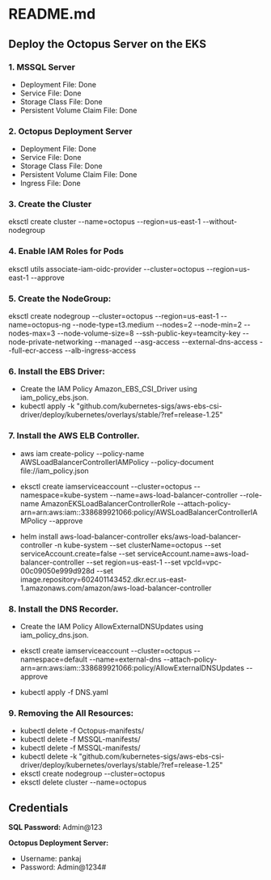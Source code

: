 # README.md

## Deploy the Octopus Server on the EKS

### 1. MSSQL Server
- Deployment File: Done
- Service File: Done
- Storage Class File: Done
- Persistent Volume Claim File: Done

### 2. Octopus Deployment Server
- Deployment File: Done
- Service File: Done
- Storage Class File: Done
- Persistent Volume Claim File: Done
- Ingress File: Done

### 3. Create the Cluster
eksctl create cluster --name=octopus --region=us-east-1 --without-nodegroup


### 4. Enable IAM Roles for Pods
eksctl utils associate-iam-oidc-provider --cluster=octopus --region=us-east-1 --approve

### 5. Create the NodeGroup:
eksctl create nodegroup --cluster=octopus --region=us-east-1 --name=octopus-ng --node-type=t3.medium --nodes=2 --node-min=2 --nodes-max=3 --node-volume-size=8 --ssh-public-key=teamcity-key --node-private-networking --managed --asg-access --external-dns-access --full-ecr-access --alb-ingress-access

### 6. Install the EBS Driver:
- Create the IAM Policy Amazon_EBS_CSI_Driver using iam_policy_ebs.json.
- kubectl apply -k "github.com/kubernetes-sigs/aws-ebs-csi-driver/deploy/kubernetes/overlays/stable/?ref=release-1.25"

### 7. Install the AWS ELB Controller.
- aws iam create-policy --policy-name AWSLoadBalancerControllerIAMPolicy --policy-document file://iam_policy.json

- eksctl create iamserviceaccount --cluster=octopus --namespace=kube-system --name=aws-load-balancer-controller --role-name AmazonEKSLoadBalancerControllerRole --attach-policy-arn=arn:aws:iam::338689921066:policy/AWSLoadBalancerControllerIAMPolicy --approve


- helm install aws-load-balancer-controller eks/aws-load-balancer-controller -n kube-system --set clusterName=octopus --set serviceAccount.create=false --set serviceAccount.name=aws-load-balancer-controller --set region=us-east-1 --set vpcId=vpc-00c09050e999d928d --set image.repository=602401143452.dkr.ecr.us-east-1.amazonaws.com/amazon/aws-load-balancer-controller  

### 8. Install the DNS Recorder.
- Create the IAM Policy AllowExternalDNSUpdates using iam_policy_dns.json.

- eksctl create iamserviceaccount --cluster=octopus --namespace=default --name=external-dns --attach-policy-arn=arn:aws:iam::338689921066:policy/AllowExternalDNSUpdates --approve

- kubectl apply -f DNS.yaml

### 9. Removing the All Resources:
- kubectl delete -f Octopus-manifests/
- kubectl delete -f MSSQL-manifests/
- kubectl delete -f MSSQL-manifests/
- kubectl delete -k "github.com/kubernetes-sigs/aws-ebs-csi-driver/deploy/kubernetes/overlays/stable/?ref=release-1.25"
- eksctl create nodegroup --cluster=octopus
- eksctl delete cluster --name=octopus



## Credentials
**SQL Password:** Admin@123

**Octopus Deployment Server:**
- Username: pankaj
- Password: Admin@1234#
